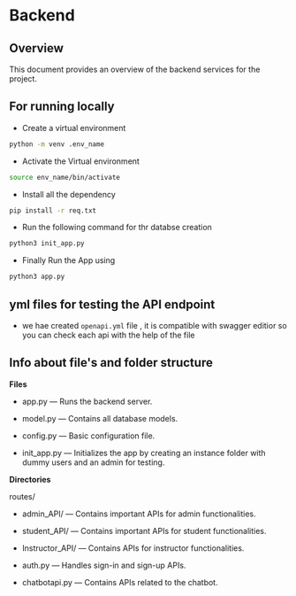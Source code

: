 # Backend

## Overview
This document provides an overview of the backend services for the project.

## For running locally
- Create a virtual environment 
```bash 
python -m venv .env_name
```
- Activate the Virtual environment
```bash
source env_name/bin/activate
```
- Install all the dependency 
```bash
pip install -r req.txt
```
- Run the following command for thr databse creation
```bash
python3 init_app.py
``` 
- Finally Run the App using 
```bash
python3 app.py
```

## yml files for testing the API endpoint 
- we hae created `openapi.yml` file , it is compatible with swagger editior so you can check each api with the help of the file

## Info about file's and folder structure
**Files**

- app.py — Runs the backend server.

- model.py — Contains all database models.

- config.py — Basic configuration file.

- init_app.py — Initializes the app by creating an instance folder with dummy users and an admin for testing.

**Directories**

routes/

- admin_API/ — Contains important APIs for admin functionalities.

- student_API/ — Contains important APIs for student functionalities.

- Instructor_API/ — Contains APIs for instructor functionalities.

- auth.py — Handles sign-in and sign-up APIs.

- chatbotapi.py — Contains APIs related to the chatbot.
